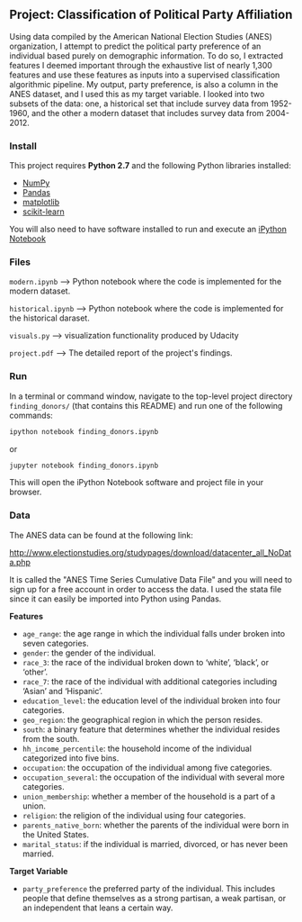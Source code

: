 ## Project: Classification of Political Party Affiliation

Using data compiled by the American National Election Studies (ANES) organization, I attempt to predict the political party preference of an individual based purely on demographic information.  To do so, I extracted features I deemed important through the exhaustive list of nearly 1,300 features and use these features as inputs into a supervised classification algorithmic pipeline. My output, party preference, is also a column in the ANES dataset, and I used this as my target variable.  I looked into two subsets of the data: one, a historical set that include survey data from 1952-1960, and the other a modern dataset that includes survey data from 2004-2012. 


### Install

This project requires **Python 2.7** and the following Python libraries installed:

- [NumPy](http://www.numpy.org/)
- [Pandas](http://pandas.pydata.org)
- [matplotlib](http://matplotlib.org/)
- [scikit-learn](http://scikit-learn.org/stable/)

You will also need to have software installed to run and execute an [iPython Notebook](http://ipython.org/notebook.html)


### Files

`modern.ipynb` --> Python notebook where the code is implemented for the modern dataset.

`historical.ipynb` --> Python notebook where the code is implemented for the historical daraset.

`visuals.py` --> visualization functionality produced by Udacity

`project.pdf` --> The detailed report of the project's findings. 




### Run

In a terminal or command window, navigate to the top-level project directory `finding_donors/` (that contains this README) and run one of the following commands:

```bash
ipython notebook finding_donors.ipynb
```  
or
```bash
jupyter notebook finding_donors.ipynb
```

This will open the iPython Notebook software and project file in your browser.

### Data

The ANES data can be found at the following link: 

http://www.electionstudies.org/studypages/download/datacenter_all_NoData.php

It is called the "ANES Time Series Cumulative Data File" and you will need to sign up for a free account in order to access the data.  I used the stata file since it can easily be imported into Python using Pandas.  

**Features**
- `age_range`: the age range in which the individual falls under broken into seven categories. 
- `gender`: the gender of the individual.
- `race_3`: the race of the individual broken down to ‘white’, ‘black’, or ‘other’.
- `race_7`: the race of the individual with additional categories including ‘Asian’ and ‘Hispanic’. 
- `education_level`: the education level of the individual broken into four categories. 
- `geo_region`: the geographical region in which the person resides.
- `south`: a binary feature that determines whether the individual resides from the south. 
- `hh_income_percentile`: the household income of the individual categorized into five bins. 
- `occupation`: the occupation of the individual among five categories.
- `occupation_several`: the occupation of the individual with several more categories. 
- `union_membership`: whether a member of the household is a part of a union.
- `religion`: the religion of the individual using four categories.
- `parents_native_born`: whether the parents of the individual were born in the United States. 
- `marital_status`: if the individual is married, divorced, or has never been married.

**Target Variable**
- `party_preference` the preferred party of the individual. This includes people that define themselves as a strong partisan, a weak partisan, or an independent that leans a certain way.


